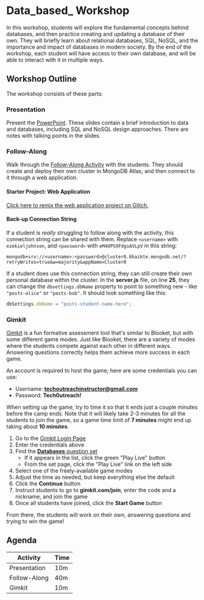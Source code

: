 # Data_based_ Workshop
In this workshop, students will explore the fundamental concepts behind databases, and then practice creating and updating a database of their own. They will briefly learn about relational databases, SQL, NoSQL, and the importance and impact of databases in modern society. By the end of the workshop, each student will have access to their own database, and will be able to interact with it in multiple ways.

## Workshop Outline
The workshop consists of these parts:

### Presentation
Present the [PowerPoint](DataBasedPresentation.pptx). These slides contain a brief introduction to data and databases, including SQL and NoSQL design approaches. There are notes with talking points in the slides.

### Follow-Along
Walk through the [Follow-Along Activity](FollowAlong.md) with the students. They should create and deploy their own cluster in MongoDB Atlas, and then connect to it through a web application.

#### Starter Project: Web Application
[Click here to remix the web application project on Glitch.](https://glitch.com/edit/#!/remix/hh25-posts-db)

#### Back-up Connection String
If a student is _really_ struggling to follow along with the activity, this connection string can be shared with them. Replace `<username>` with `ezekieljohnson`, and `<password>` with `eM4OPS9FdgsAVLpV` in this string:

```
mongodb+srv://<username>:<password>@cluster0.6haikte.mongodb.net/?retryWrites=true&w=majority&appName=Cluster0
```

If a student does use this connection string, they can still create their own personal database within the cluster. In the **server.js** file, on line **25**, they can change the `dbsettings.dbName` property to point to something new - like `"posts-alice"` or `"posts-bob"`. It should look something like this:

```js
dbSettings.dbName = "posts-student-name-here";
```

### Gimkit
[Gimkit](https://gimkit.com/) is a fun formative assessment tool that's similar to Blooket, but with some different game modes. Just like Blooket, there are a variety of modes where the students compete against each other in different ways. Answering questions correctly helps them achieve more success in each game.

An account is required to host the game; here are some credentials you can use:

- Username: **techoutreachinstructor@gmail.com**
- Password: **Tech0utreach!**

When setting up the game, try to time it so that it ends just a couple minutes before the camp ends. Note that it will likely take 2-3 minutes for all the students to join the game, so a game time limit of **7 minutes** might end up taking about **10 minutes**.

1. Go to the [Gimkit Login Page](https://gimkit.com/login)
1. Enter the credentials above
1. Find the [**Databases** question set](https://www.gimkit.com/view/66464769fa43d1810473acde)
    - If it appears in the list, click the green "Play Live" button
    - From the set page, click the "Play Live" link on the left side
1. Select one of the freely-available game modes
1. Adjust the time as needed, but keep everything else the default
1. Click the **Continue** button
1. Instruct students to go to **gimkit.com/join**, enter the code and a nickname, and join the game
1. Once all students have joined, click the **Start Game** button

From there, the students will work on their own, answering questions and trying to win the game!

## Agenda

| Activity | Time |
|-|-|
| Presentation | 10m |
| Follow-Along | 40m |
| Gimkit | 10m |
